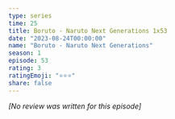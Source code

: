 ```yaml
---
type: series
time: 25
title: Boruto - Naruto Next Generations 1x53
date: "2023-08-24T00:00:00"
name: "Boruto - Naruto Next Generations"
season: 1
episode: 53
rating: 3
ratingEmoji: "⭐️⭐️⭐️"
share: false
---
```


_[No review was written for this episode]_

